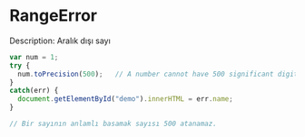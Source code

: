 # RangeError

Description: Aralık dışı sayı

```jsx
var num = 1;
try {
  num.toPrecision(500);   // A number cannot have 500 significant digits
}
catch(err) {
  document.getElementById("demo").innerHTML = err.name;
}

// Bir sayının anlamlı basamak sayısı 500 atanamaz.
```